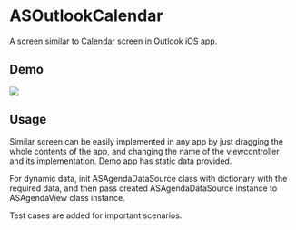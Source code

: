 # ASOutlookCalendar

A screen similar to Calendar screen in Outlook iOS app.

## Demo
![](https://i.imgur.com/VkVfV63.gif)

## Usage

Similar screen can be easily implemented in any app by just dragging the whole contents of the app, and changing the name of the viewcontroller and its implementation.
Demo app has static data provided.

For dynamic data, init ASAgendaDataSource class with dictionary with the required data, and then pass created ASAgendaDataSource instance to ASAgendaView class instance.

Test cases are added for important scenarios.



